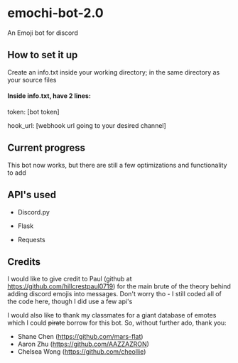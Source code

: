 # emochi-bot-2.0
An Emoji bot for discord

## How to set it up
Create an info.txt inside your working directory; in the same directory as your source files

#### Inside info.txt, have 2 lines: 

token: [bot token]

hook_url: [webhook url going to your desired channel]

## Current progress

This bot now works, but there are still a few optimizations and functionality to add

## API's used
- Discord.py

- Flask

- Requests

## Credits

I would like to give credit to Paul (github at https://github.com/hillcrestpaul0719) for the main brute of the theory behind adding discord emojis into messages. Don't worry tho - I still coded all of the code here, though I did use a few api's

I would also like to thank my classmates for a giant database of emotes which I could ~~pirate~~ borrow for this bot. So, without further ado, thank you: 
- Shane Chen (https://github.com/mars-flat)
- Aaron Zhu (https://github.com/AAZZAZRON)
- Chelsea Wong (https://github.com/cheollie)